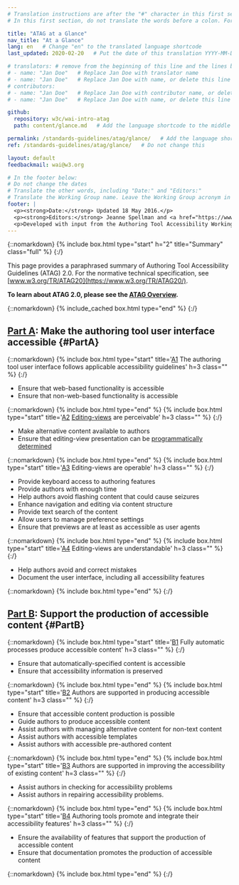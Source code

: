 ```yaml
---
# Translation instructions are after the "#" character in this first section. They are comments that do not show up in the web page. You do not need to translate the instructions after "#".
# In this first section, do not translate the words before a colon. For example, do not translate "title:". Do translate the text after "title:"

title: "ATAG at a Glance"
nav_title: "At a Glance"
lang: en   # Change "en" to the translated language shortcode
last_updated: 2020-02-20   # Put the date of this translation YYYY-MM-DD (with month in the middle)

# translators: # remove from the beginning of this line and the lines below: "# " (the hash sign and the space)
# - name: "Jan Doe"   # Replace Jan Doe with translator name
# - name: "Jan Doe"   # Replace Jan Doe with name, or delete this line if not multiple translators
# contributors:
# - name: "Jan Doe"   # Replace Jan Doe with contributor name, or delete this line if none
# - name: "Jan Doe"   # Replace Jan Doe with name, or delete this line if not multiple contributors

github:
  repository: w3c/wai-intro-atag
  path: content/glance.md   # Add the language shortcode to the middle of the filename, for example: content/index.fr.md

permalink: /standards-guidelines/atag/glance/   # Add the language shortcode to the end, with no slash at the end. For example /path/to/file/fr
ref: /standards-guidelines/atag/glance/   # Do not change this

layout: default
feedbackmail: wai@w3.org

# In the footer below:
# Do not change the dates
# Translate the other words, including "Date:" and "Editors:"
# Translate the Working Group name. Leave the Working Group acronym in English.
footer: |
  <p><strong>Date:</strong> Updated 18 May 2016.</p>
  <p><strong>Editors:</strong> Jeanne Spellman and <a href="https://www.w3.org/People/shawn">Shawn Lawton Henry</a>.</p>
  <p>Developed with input from the Authoring Tool Accessibility Working Group (<a href="https://www.w3.org/WAI/AU/">AUWG</a>) and the Education and Outreach Working Group (<a href="https://www.w3.org/WAI/EO/">EOWG</a>).</p>
---
```


{::nomarkdown}
{% include box.html type="start" h="2" title="Summary" class="full" %}
{:/}

This page provides a paraphrased summary of Authoring Tool Accessibility
Guidelines (ATAG) 2.0. For the normative technical specification, see
[www.w3.org/TR/ATAG20](https://www.w3.org/TR/ATAG20/).

**To learn about ATAG 2.0, please see the [ATAG Overview](/standards-guidelines/atag/).**

{::nomarkdown}
{% include_cached box.html type="end" %}
{:/}


## [Part A](https://www.w3.org/TR/ATAG20/#part_a): Make the authoring tool user interface accessible {#PartA}

{::nomarkdown}
{% include box.html type="start" title='<a href="http://www.w3.org/TR/ATAG20/#principle_a1">A1</a> The authoring tool user interface follows applicable accessibility guidelines' h=3 class="" %}
{:/}

-   Ensure that web-based functionality is accessible
-   Ensure that non-web-based functionality is accessible

{::nomarkdown}
{% include box.html type="end" %}
{% include box.html type="start" title='<a href="http://www.w3.org/TR/ATAG20/#principle_a2">A2</a> <a href="http://www.w3.org/TR/ATAG20/#def-Editing-View">Editing-views</a> are perceivable' h=3 class="" %}
{:/}

-   Make alternative content available to authors
-   Ensure that editing-view presentation can be [programmatically
    determined](https://www.w3.org/TR/ATAG20/#def-Programmatically-Determined)

{::nomarkdown}
{% include box.html type="end" %}
{% include box.html type="start" title='<a href="https://www.w3.org/TR/ATAG20/#principle_a3">A3</a> Editing-views are operable' h=3 class="" %}
{:/}

-   Provide keyboard access to authoring features
-   Provide authors with enough time
-   Help authors avoid flashing content that could cause seizures
-   Enhance navigation and editing via content structure
-   Provide text search of the content
-   Allow users to manage preference settings
-   Ensure that previews are at least as accessible as user agents

{::nomarkdown}
{% include box.html type="end" %}
{% include box.html type="start" title='<a href="https://www.w3.org/TR/ATAG20/#principle_a4">A4</a> Editing-views are understandable' h=3 class="" %}
{:/}

-   Help authors avoid and correct mistakes
-   Document the user interface, including all accessibility features

{::nomarkdown}
{% include box.html type="end" %}
{:/}

## [Part B](https://www.w3.org/TR/ATAG20/#part_b): Support the production of accessible content {#PartB}

{::nomarkdown}
{% include box.html type="start" title='<a href="https://www.w3.org/TR/ATAG20/#principle_b1">B1</a> Fully automatic processes produce accessible content' h=3 class="" %}
{:/}

-   Ensure that automatically-specified content is accessible
-   Ensure that accessibility information is preserved

{::nomarkdown}
{% include box.html type="end" %}
{% include box.html type="start" title='<a href="https://www.w3.org/TR/ATAG20/#principle_b2">B2</a> Authors are supported in producing accessible content' h=3 class="" %}
{:/}

-   Ensure that accessible content production is possible
-   Guide authors to produce accessible content
-   Assist authors with managing alternative content for non-text
    content
-   Assist authors with accessible templates
-   Assist authors with accessible pre-authored content

{::nomarkdown}
{% include box.html type="end" %}
{% include box.html type="start" title='<a href="https://www.w3.org/TR/ATAG20/#principle_b3">B3</a> Authors are supported in improving the accessibility of existing content' h=3 class="" %}
{:/}

-   Assist authors in checking for accessibility problems
-   Assist authors in repairing accessibility problems.

{::nomarkdown}
{% include box.html type="end" %}
{% include box.html type="start" title='<a href="https://www.w3.org/TR/ATAG20/#principle_b4">B4</a> Authoring tools promote and integrate their accessibility features' h=3 class="" %}
{:/}

-   Ensure the availability of features that support the production of
    accessible content
-   Ensure that documentation promotes the production of accessible
    content

{::nomarkdown}
{% include box.html type="end" %}
{:/}
